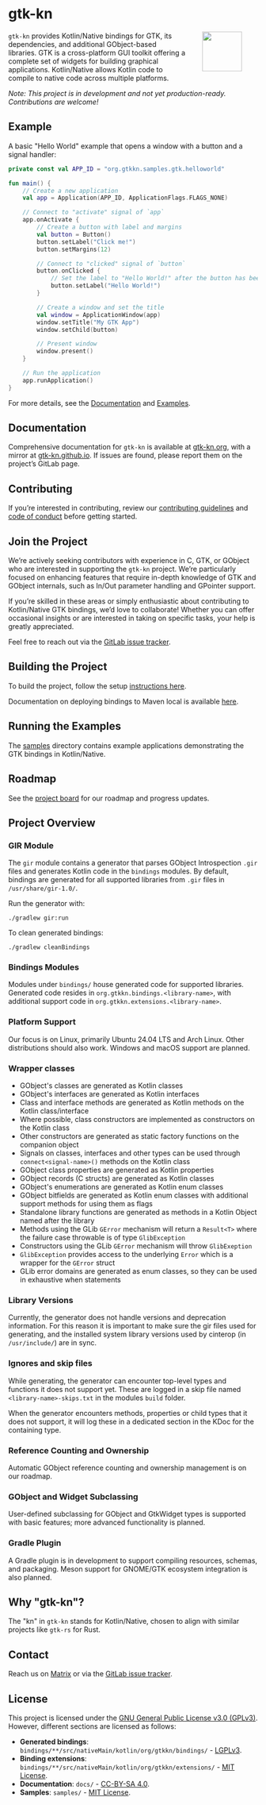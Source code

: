 # gtk-kn

<img src="docs/assets/logo-256.png" width="80" align="right" hspace="32" />

`gtk-kn` provides Kotlin/Native bindings for GTK, its dependencies, and additional GObject-based libraries. GTK is a
cross-platform GUI toolkit offering a complete set of widgets for building graphical applications. Kotlin/Native allows
Kotlin code to compile to native code across multiple platforms.

*Note: This project is in development and not yet production-ready. Contributions are welcome!*

## Example

A basic "Hello World" example that opens a window with a button and a signal handler:

```kotlin
private const val APP_ID = "org.gtkkn.samples.gtk.helloworld"

fun main() {
    // Create a new application
    val app = Application(APP_ID, ApplicationFlags.FLAGS_NONE)

    // Connect to "activate" signal of `app`
    app.onActivate {
        // Create a button with label and margins
        val button = Button()
        button.setLabel("Click me!")
        button.setMargins(12)

        // Connect to "clicked" signal of `button`
        button.onClicked {
            // Set the label to "Hello World!" after the button has been clicked on
            button.setLabel("Hello World!")
        }

        // Create a window and set the title
        val window = ApplicationWindow(app)
        window.setTitle("My GTK App")
        window.setChild(button)

        // Present window
        window.present()
    }

    // Run the application
    app.runApplication()
}
```

For more details, see the [Documentation](#documentation) and [Examples](#running-the-examples).

## Documentation

Comprehensive documentation for `gtk-kn` is available at [gtk-kn.org](https://gtk-kn.org/), with a mirror
at [gtk-kn.github.io](https://gtk-kn.github.io/gtk-kn/). If issues are found, please report them on the project’s GitLab
page.

## Contributing

If you’re interested in contributing, review our [contributing guidelines](CONTRIBUTING.md)
and [code of conduct](CODE_OF_CONDUCT.md) before getting started.

## Join the Project

We’re actively seeking contributors with experience in C, GTK, or GObject who are interested in supporting the `gtk-kn`
project. We’re particularly focused on enhancing features that require in-depth knowledge of GTK and GObject internals,
such as In/Out parameter handling and GPointer support.

If you’re skilled in these areas or simply enthusiastic about contributing to Kotlin/Native GTK bindings, we’d love to
collaborate! Whether you can offer occasional insights or are interested in taking on specific tasks, your help is
greatly appreciated.

Feel free to reach out via the [GitLab issue tracker](https://gitlab.com/gtk-kn/gtk-kn/-/issues).

## Building the Project

To build the project, follow the setup [instructions here](https://gtk-kn.gitlab.io/gtk-kn/get-started/).

Documentation on deploying bindings to Maven local is available [here](https://gtk-kn.gitlab.io/gtk-kn/user-guide/deploy-on-mavenlocal/).

## Running the Examples

The [samples](samples) directory contains example applications demonstrating the GTK bindings in Kotlin/Native.

## Roadmap

See the [project board](https://gitlab.com/gtk-kn/gtk-kn/-/boards) for our roadmap and progress updates.

## Project Overview

### GIR Module

The `gir` module contains a generator that parses GObject Introspection `.gir` files and generates Kotlin code in the
`bindings` modules. By default, bindings are generated for all supported libraries from `.gir` files in
`/usr/share/gir-1.0/`.

Run the generator with:

```shell
./gradlew gir:run
```

To clean generated bindings:

```shell
./gradlew cleanBindings
```

### Bindings Modules

Modules under `bindings/` house generated code for supported libraries. Generated code resides in
`org.gtkkn.bindings.<library-name>`, with additional support code in `org.gtkkn.extensions.<library-name>`.

### Platform Support

Our focus is on Linux, primarily Ubuntu 24.04 LTS and Arch Linux. Other distributions should also work. Windows and
macOS support are planned.

### Wrapper classes

- GObject's classes are generated as Kotlin classes
- GObject's interfaces are generated as Kotlin interfaces
- Class and interface methods are generated as Kotlin methods on the Kotlin class/interface
- Where possible, class constructors are implemented as constructors on the Kotlin class
- Other constructors are generated as static factory functions on the companion object
- Signals on classes, interfaces and other types can be used through `connect<signal-name>()` methods on the Kotlin
  class
- GObject class properties are generated as Kotlin properties
- GObject records (C structs) are generated as Kotlin classes
- GObject's enumerations are generated as Kotlin enum classes
- GObject bitfields are generated as Kotlin enum classes with additional support methods for using them as flags
- Standalone library functions are generated as methods in a Kotlin Object named after the library
- Methods using the GLib `GError` mechanism will return a `Result<T>` where the failure case throwable is of
  type `GlibException`
- Constructors using the GLib `GError` mechanism will throw `GlibExeption`
- `GlibException` provides access to the underlying `Error` which is a wrapper for the `GError` struct
- GLib error domains are generated as enum classes, so they can be used in exhaustive when statements

### Library Versions

Currently, the generator does not handle versions and deprecation information. For this reason it is important to make
sure the gir files used for generating, and the installed system library versions used by cinterop (in `/usr/include/`)
are in sync.

### Ignores and skip files

While generating, the generator can encounter top-level types and functions it does not support yet. These are logged in
a skip file named `<library-name>-skips.txt` in the modules `build` folder.

When the generator encounters methods, properties or child types that it does not support, it will log these in a
dedicated section in the KDoc for the containing type.

### Reference Counting and Ownership

Automatic GObject reference counting and ownership management is on our roadmap.

### GObject and Widget Subclassing

User-defined subclassing for GObject and GtkWidget types is supported with basic features; more advanced functionality
is planned.

### Gradle Plugin

A Gradle plugin is in development to support compiling resources, schemas, and packaging. Meson support for GNOME/GTK
ecosystem integration is also planned.

## Why "gtk-kn"?

The "kn" in `gtk-kn` stands for Kotlin/Native, chosen to align with similar projects like `gtk-rs` for Rust.

## Contact

Reach us on [Matrix](https://matrix.to/#/#gtk-kn:matrix.org) or via
the [GitLab issue tracker](https://gitlab.com/gtk-kn/gtk-kn/-/issues).

## License

This project is licensed under
the [GNU General Public License v3.0 (GPLv3)](https://www.gnu.org/licenses/gpl-3.0.en.html). However, different sections
are licensed as follows:

- **Generated bindings**:
  `bindings/**/src/nativeMain/kotlin/org/gtkkn/bindings/` - [LGPLv3](https://www.gnu.org/licenses/lgpl-3.0.en.html).
- **Binding extensions**:
  `bindings/**/src/nativeMain/kotlin/org/gtkkn/extensions/` - [MIT License](https://opensource.org/licenses/MIT).
- **Documentation**: `docs/` - [CC-BY-SA 4.0](https://creativecommons.org/licenses/by-sa/4.0/).
- **Samples**: `samples/` - [MIT License](https://opensource.org/licenses/MIT).

